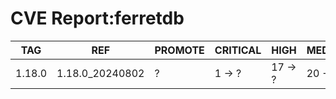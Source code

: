 # CVE Report:ferretdb
|  TAG   |       REF       | PROMOTE | CRITICAL |  HIGH   | MEDIUM  |  LOW   | UNKNOWN |
|--------|-----------------|---------|----------|---------|---------|--------|---------|
| 1.18.0 | 1.18.0_20240802 | ?       | 1 -> ?   | 17 -> ? | 20 -> ? | 0 -> ? | 0 -> ?  |
